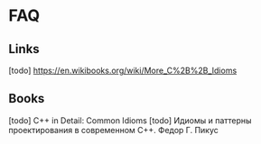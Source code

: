 # FAQ

## Links

[todo] https://en.wikibooks.org/wiki/More_C%2B%2B_Idioms

## Books

[todo] C++ in Detail: Common Idioms
[todo] Идиомы и паттерны проектирования в современном С++. Федор Г. Пикус
